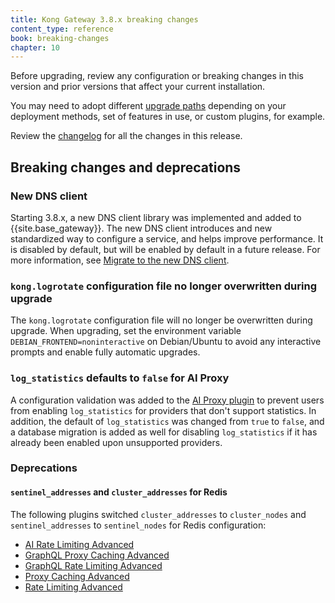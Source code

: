 ```yaml
---
title: Kong Gateway 3.8.x breaking changes
content_type: reference
book: breaking-changes
chapter: 10
---
```


Before upgrading, review any configuration or breaking changes in this version and prior versions that
affect your current installation.

You may need to adopt different [upgrade paths](/gateway/{{page.release}}/upgrade/#guaranteed-upgrade-paths) depending on your 
deployment methods, set of features in use, or custom plugins, for example.

Review the [changelog](/gateway/changelog/#3800) for all the changes in this release.

## Breaking changes and deprecations

### New DNS client
Starting 3.8.x, a new DNS client library was implemented and added to {{site.base_gateway}}. The new DNS client introduces and new standardized way to configure a service, and helps improve performance. It is disabled by default, but will be enabled by default in a future release. For more information, see [Migrate to the new DNS client](/gateway/migrate-to-new-dns-client/).

### `kong.logrotate` configuration file no longer overwritten during upgrade
The `kong.logrotate` configuration file will no longer be overwritten during upgrade.
When upgrading, set the environment variable `DEBIAN_FRONTEND=noninteractive` on Debian/Ubuntu to avoid any interactive prompts and enable fully automatic upgrades.

### `log_statistics` defaults to `false` for AI Proxy
A configuration validation was added to the [AI Proxy plugin](/hub/kong-inc/ai-proxy/) to prevent users from enabling `log_statistics` for
providers that don't support statistics. In addition, the default of `log_statistics` was changed from
`true` to `false`, and a database migration is added as well for disabling `log_statistics` if it
has already been enabled upon unsupported providers.


### Deprecations

#### `sentinel_addresses` and `cluster_addresses` for Redis

The following plugins switched `cluster_addresses` to `cluster_nodes` and `sentinel_addresses` to `sentinel_nodes` for Redis configuration:

* [AI Rate Limiting Advanced](/hub/kong-inc/ai-rate-limiting-advanced/)
* [GraphQL Proxy Caching Advanced](/hub/kong-inc/graphql-proxy-cache-advanced/)
* [GraphQL Rate Limiting Advanced](/hub/kong-inc/graphql-rate-limiting-advanced/)
* [Proxy Caching Advanced](/hub/kong-inc/proxy-cache-advanced/)
* [Rate Limiting Advanced](/hub/kong-inc/rate-limiting-advanced/)